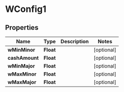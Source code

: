 
# WConfig1

## Properties
Name | Type | Description | Notes
------------ | ------------- | ------------- | -------------
**wMinMinor** | **Float** |  |  [optional]
**cashAmount** | **Float** |  |  [optional]
**wMinMajor** | **Float** |  |  [optional]
**wMaxMinor** | **Float** |  |  [optional]
**wMaxMajor** | **Float** |  |  [optional]



